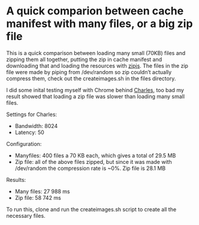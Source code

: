 # A quick comparion between cache manifest with many files, or a big zip file

This is a quick comparison between loading many small (70KB) files and zipping them all together, putting the zip in cache manifest and downloading that and loading the resources with [zipjs](http://gildas-lormeau.github.com/zip.js/). The files in the zip file were made by piping from /dev/random so zip couldn’t actually compress them, check out the createimages.sh in the files directory.

I did some inital testing myself with Chrome behind [Charles](http://www.charlesproxy.com/), too bad my result showed that loading a zip file was slower than loading many small files.

Settings for Charles:
* Bandwidth: 8024
* Latency: 50

Configuration:
* Manyfiles: 400 files a 70 KB each, which gives a total of 29.5 MB
* Zip file: all of the above files zipped, but since it was made with /dev/random the compression rate is ~0%. Zip file is 28.1 MB

Results:
* Many files: 27 988 ms
* Zip file: 58 742 ms

To run this, clone and run the createimages.sh script to create all the necessary files.